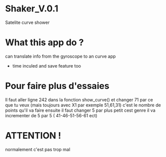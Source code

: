 # Shaker_V.0.1
Satelite curve shower 


# What this app do ? 

can translate info from the gyroscope to an curve app 
 - time inculed and save feature too 

# Pour faire plus d'essaies

Il faut aller ligne 242 dans la fonction show_curve() et changer 71 par ce que tu veux (mais toujours avec X1 par exemple 51,61,31)
c'est le nombre de points qu'il va faire 
ensuite il faut changer 5 par plus petit cest genre il va incrementer de 5 par 5 ( 41-46-51-56-61 ect)




# ATTENTION ! 
normalement c'est pas trop mal 

